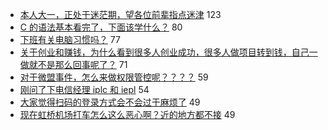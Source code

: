 - [本人大一，正处于迷茫期，望各位前辈指点迷津](https://www.v2ex.com/t/649617) 123
- [C 的语法基本看完了，下面该学什么？](https://www.v2ex.com/t/649748) 80
- [下班有关电脑习惯吗？](https://www.v2ex.com/t/649811) 77
- [关于创业和赚钱，为什么看到很多人创业成功，很多人做项目转到钱，自己一做就不是那么回事呢了？](https://www.v2ex.com/t/649631) 71
- [对于微盟事件，怎么来做权限管控呢？？？？](https://www.v2ex.com/t/649788) 59
- [刚问了下电信经理 iplc 和 iepl](https://www.v2ex.com/t/649672) 54
- [大家觉得扫码的登录方式会不会过于麻烦了](https://www.v2ex.com/t/649874) 49
- [现在虹桥机场打车怎么这么恶心啊？近的地方都不接](https://www.v2ex.com/t/649702) 49